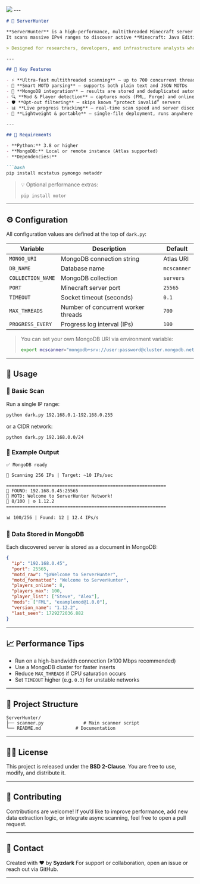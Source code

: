 <img src="https://github.com/darkosBE/ServerHunter/image.pn](https://github.com/darkosBE/ServerHunter/blob/main/image.pngg">
---

````markdown
# 🎯 ServerHunter

**ServerHunter** is a high-performance, multithreaded Minecraft server scanner built for speed, precision, and data integrity.  
It scans massive IPv4 ranges to discover active **Minecraft: Java Edition** servers and stores full status data — including MOTD, player lists, mods, and version info — directly in **MongoDB**.

> Designed for researchers, developers, and infrastructure analysts who need reliable server discovery at scale.

---

## 🧩 Key Features

- ⚡ **Ultra-fast multithreaded scanning** — up to 700 concurrent threads
- 🧠 **Smart MOTD parsing** — supports both plain text and JSON MOTDs
- 💾 **MongoDB integration** — results are stored and deduplicated automatically
- 🔍 **Mod & Player detection** — captures mods (FML, Forge) and online player samples
- 🛡️ **Opt-out filtering** — skips known “protect invalid” servers
- 📊 **Live progress tracking** — real-time scan speed and server discovery rate
- 🧱 **Lightweight & portable** — single-file deployment, runs anywhere Python 3 runs

---

## 🧰 Requirements

- **Python:** 3.8 or higher  
- **MongoDB:** Local or remote instance (Atlas supported)  
- **Dependencies:**

```bash
pip install mcstatus pymongo netaddr
````

> 💡 Optional performance extras:
>
> ```bash
> pip install motor
> ```

---

## ⚙️ Configuration

All configuration values are defined at the top of `dark.py`:

| Variable          | Description                         | Default                                |
| ----------------- | ----------------------------------- | -------------------------------------- |
| `MONGO_URI`       | MongoDB connection string           |  Atlas URI                             |
| `DB_NAME`         | Database name                       | `mcscanner`                            |
| `COLLECTION_NAME` | MongoDB collection                  | `servers`                              |
| `PORT`            | Minecraft server port               | `25565`                                |
| `TIMEOUT`         | Socket timeout (seconds)            | `0.1`                                  |
| `MAX_THREADS`     | Number of concurrent worker threads | `700`                                  |
| `PROGRESS_EVERY`  | Progress log interval (IPs)         | `100`                                  |

> You can set your own MongoDB URI via environment variable:
>
> ```bash
> export mcscanner="mongodb+srv://user:password@cluster.mongodb.net/?retryWrites=true&w=majority"
> ```

---

## 🚀 Usage

### 🔹 Basic Scan

Run a single IP range:

```bash
python dark.py 192.168.0.1-192.168.0.255
```

or a CIDR network:

```bash
python dark.py 192.168.0.0/24
```

### 🔹 Example Output

```
✅ MongoDB ready

🎯 Scanning 256 IPs | Target: ~10 IPs/sec

============================================================
🎉 FOUND: 192.168.0.45:25565
📝 MOTD: Welcome to ServerHunter Network!
👥 8/100 | ⚙️ 1.12.2
============================================================

📊 100/256 | Found: 12 | 12.4 IPs/s
```

### 🔹 Data Stored in MongoDB

Each discovered server is stored as a document in MongoDB:

```json
{
  "ip": "192.168.0.45",
  "port": 25565,
  "motd_raw": "§aWelcome to ServerHunter",
  "motd_formatted": "Welcome to ServerHunter",
  "players_online": 8,
  "players_max": 100,
  "player_list": ["Steve", "Alex"],
  "mods": ["FML", "examplemod@1.0.0"],
  "version_name": "1.12.2",
  "last_seen": 1729272036.882
}
```

---

## 📈 Performance Tips

* Run on a high-bandwidth connection (≥100 Mbps recommended)
* Use a MongoDB cluster for faster inserts
* Reduce `MAX_THREADS` if CPU saturation occurs
* Set `TIMEOUT` higher (e.g. `0.3`) for unstable networks

---

## 🧱 Project Structure

```
ServerHunter/
├── scanner.py               # Main scanner script
└── README.md             # Documentation
```

---

## 🧑‍💻 License

This project is released under the **BSD 2-Clause**.
You are free to use, modify, and distribute it.

---

## 🤝 Contributing

Contributions are welcome!
If you’d like to improve performance, add new data extraction logic, or integrate async scanning, feel free to open a pull request.

---

## 💬 Contact

Created with ❤️ by **Syzdark**
For support or collaboration, open an issue or reach out via GitHub.


---
